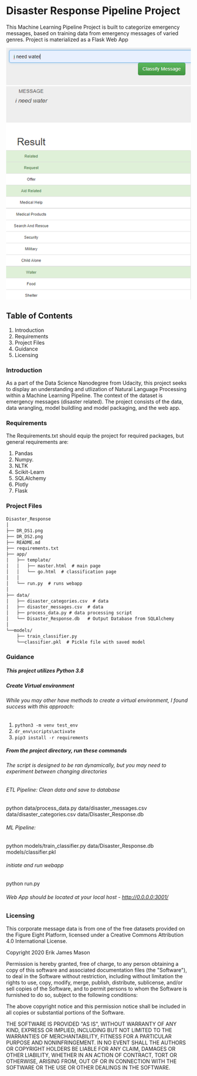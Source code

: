 # Disaster Response Pipeline Project
This Machine Learning Pipeline Project is built to categorize emergency messages, based on training data from emergency messages of varied genres. Project is materialized as a Flask Web App

![Disaster Response message](https://github.com/erikjamesmason/Disaster_Response/blob/master/DR_DS1.png)
![Diaster Response Result](https://github.com/erikjamesmason/Disaster_Response/blob/master/DR_DS2.png)

## Table of Contents
1. Introduction
2. Requirements
3. Project Files
4. Guidance
5. Licensing

### Introduction
As a part of the Data Science Nanodegree from Udacity, this project seeks to display an understanding and utlization of Natural Language Processing within a Machine Learning Pipeline. The context of the dataset is emergency messages (disaster related). The project consists of the data, data wrangling, model buildling and model packaging, and the web app.

### Requirements

The Requirements.txt should equip the project for required packages, but general requirements are:
1. Pandas
2. Numpy.
3. NLTK
4. Scikit-Learn
5. SQLAlchemy
6. Plotly
7. Flask

### Project Files

```
Disaster_Response
│
├── DR_DS1.png
├── DR_DS2.png
├── README.md
├── requirements.txt
├── app/
│   ├── template/
│   │   ├── master.html  # main page
│   │   └── go.html  # classification page
│   │
│   └── run.py  # runs webapp
│
├── data/
│   ├── disaster_categories.csv  # data 
│   ├── disaster_messages.csv  # data 
│   ├── process_data.py # data processing script
│   └── Disaster_Response.db   # Output Database from SQLAlchemy
│
└──models/
    ├── train_classifier.py
    └──classifier.pkl  # Pickle file with saved model

```

### Guidance

##### This project utilizes Python 3.8
##### Create Virtual environment
###### While you may other have methods to create a virtual environment, I found success with this approach:
1. `python3 -m venv test_env`
2. `dr_env\scripts\activate`
3. `pip3 install -r requirements`

##### From the project directory, run these commands
###### The script is designed to be ran dynamically, but you may need to experiment between changing directories

###### ETL Pipeline: Clean data and save to database
python data/process_data.py data/disaster_messages.csv data/disaster_categories.csv data/Disaster_Response.db
###### ML Pipeline: 
python models/train_classifier.py data/Disaster_Response.db models/classifier.pkl
###### initiate and run webapp 
python run.py
###### Web App should be located at your local host - http://0.0.0.0:3001/

### Licensing

This corporate message data is from one of the free datasets provided on the Figure Eight Platform, licensed under a Creative Commons Attribution 4.0 International License.

Copyright 2020 Erik James Mason

Permission is hereby granted, free of charge, to any person obtaining a copy of this software and associated documentation files (the "Software"), to deal in the Software without restriction, including without limitation the rights to use, copy, modify, merge, publish, distribute, sublicense, and/or sell copies of the Software, and to permit persons to whom the Software is furnished to do so, subject to the following conditions:

The above copyright notice and this permission notice shall be included in all copies or substantial portions of the Software.

THE SOFTWARE IS PROVIDED "AS IS", WITHOUT WARRANTY OF ANY KIND, EXPRESS OR IMPLIED, INCLUDING BUT NOT LIMITED TO THE WARRANTIES OF MERCHANTABILITY, FITNESS FOR A PARTICULAR PURPOSE AND NONINFRINGEMENT. IN NO EVENT SHALL THE AUTHORS OR COPYRIGHT HOLDERS BE LIABLE FOR ANY CLAIM, DAMAGES OR OTHER LIABILITY, WHETHER IN AN ACTION OF CONTRACT, TORT OR OTHERWISE, ARISING FROM, OUT OF OR IN CONNECTION WITH THE SOFTWARE OR THE USE OR OTHER DEALINGS IN THE SOFTWARE.
